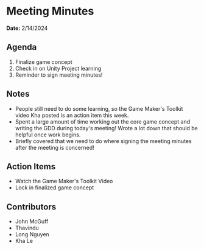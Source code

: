 # Meeting Minutes
**Date:** 2/14/2024

## Agenda
1. Finalize game concept
2. Check in on Unity Project learning
3. Reminder to sign meeting minutes!

## Notes
- People still need to do some learning, so the Game Maker's Toolkit video Kha posted is an action item this week.
- Spent a large amount of time working out the core game concept and writing the GDD during today's meeting! Wrote a lot down that should be helpful once work begins.
- Briefly covered that we need to do where signing the meeting minutes after the meeting is concerned!
## Action Items
- Watch the Game Maker's Toolkit Video 
- Lock in finalized game concept
## Contributors
* John McGuff
* Thavindu 
* Long Nguyen
* Kha Le
